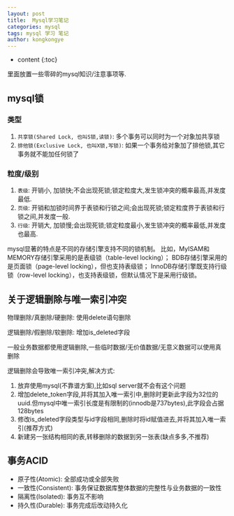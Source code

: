 ```yaml
---
layout: post
title:  Mysql学习笔记
categories: mysql
tags: mysql 学习 笔记
author: kongkongye
---
```


* content
{:toc}

里面放置一些零碎的mysql知识/注意事项等.




## mysql锁
### 类型
1. `共享锁(Shared Lock, 也叫S锁,读锁)`: 多个事务可以同时为一个对象加共享锁
2. `排他锁(Exclusive Lock, 也叫X锁,写锁)`: 如果一个事务给对象加了排他锁,其它事务就不能加任何锁了

### 粒度/级别
1. `表级`: 开销小, 加锁快;不会出现死锁;锁定粒度大,发生锁冲突的概率最高,并发度最低.
2. `页级`: 开销和加锁时间界于表锁和行锁之间;会出现死锁;锁定粒度界于表锁和行锁之间,并发度一般.
3. `行级`: 开销大, 加锁慢;会出现死锁;锁定粒度最小,发生锁冲突的概率最低,并发度也最高.

mysql显著的特点是不同的存储引擎支持不同的锁机制。
比如，MyISAM和MEMORY存储引擎采用的是表级锁（table-level locking）；
BDB存储引擎采用的是页面锁（page-level locking），但也支持表级锁；
InnoDB存储引擎既支持行级锁（row-level locking），也支持表级锁，但默认情况下是采用行级锁。

## 关于逻辑删除与唯一索引冲突
物理删除/真删除/硬删除: 使用delete语句删除

逻辑删除/假删除/软删除: 增加is_deleted字段

一般业务数据都使用逻辑删除,一些临时数据/无价值数据/无意义数据可以使用真删除

逻辑删除会导致唯一索引冲突,解决方式:

1. 放弃使用mysql(不靠谱方案),比如sql server就不会有这个问题
2. 增加delete_token字段,并将其加入唯一索引中,删除时更新此字段为32位的uuid.但mysql中唯一索引长度是有限制的(innodb是737bytes),此字段会占据128bytes
3. 修改is_deleted字段类型与id字段相同,删除时将id赋值进去,并将其加入唯一索引(推荐方式)
4. 新建另一张结构相同的表,转移删除的数据到另一张表(缺点多多,不推荐)

## 事务ACID
* 原子性(Atomic): 全部成功或全部失败
* 一致性(Consistent): 事务保证数据库整体数据的完整性与业务数据的一致性
* 隔离性(Isolated): 事务互不影响
* 持久性(Durable): 事务完成后改动持久化